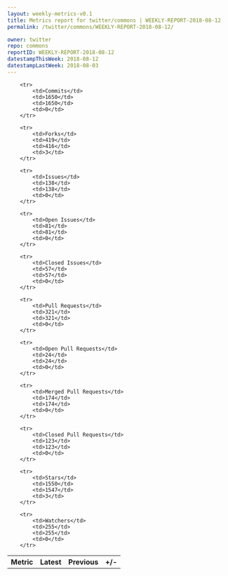 ```yaml
---
layout: weekly-metrics-v0.1
title: Metrics report for twitter/commons | WEEKLY-REPORT-2018-08-12
permalink: /twitter/commons/WEEKLY-REPORT-2018-08-12/

owner: twitter
repo: commons
reportID: WEEKLY-REPORT-2018-08-12
datestampThisWeek: 2018-08-12
datestampLastWeek: 2018-08-03
---
```




<table style="width: 100%;">
    <tr>
        <th>Metric</th>
        <th>Latest</th>
        <th>Previous</th>
        <th>+/-</th>
    </tr>

        <tr>
            <td>Commits</td>
            <td>1650</td>
            <td>1650</td>
            <td>0</td>
        </tr>
        
        <tr>
            <td>Forks</td>
            <td>419</td>
            <td>416</td>
            <td>3</td>
        </tr>
        
        <tr>
            <td>Issues</td>
            <td>138</td>
            <td>138</td>
            <td>0</td>
        </tr>
        
        <tr>
            <td>Open Issues</td>
            <td>81</td>
            <td>81</td>
            <td>0</td>
        </tr>
        
        <tr>
            <td>Closed Issues</td>
            <td>57</td>
            <td>57</td>
            <td>0</td>
        </tr>
        
        <tr>
            <td>Pull Requests</td>
            <td>321</td>
            <td>321</td>
            <td>0</td>
        </tr>
        
        <tr>
            <td>Open Pull Requests</td>
            <td>24</td>
            <td>24</td>
            <td>0</td>
        </tr>
        
        <tr>
            <td>Merged Pull Requests</td>
            <td>174</td>
            <td>174</td>
            <td>0</td>
        </tr>
        
        <tr>
            <td>Closed Pull Requests</td>
            <td>123</td>
            <td>123</td>
            <td>0</td>
        </tr>
        
        <tr>
            <td>Stars</td>
            <td>1550</td>
            <td>1547</td>
            <td>3</td>
        </tr>
        
        <tr>
            <td>Watchers</td>
            <td>255</td>
            <td>255</td>
            <td>0</td>
        </tr>
        
</table>
